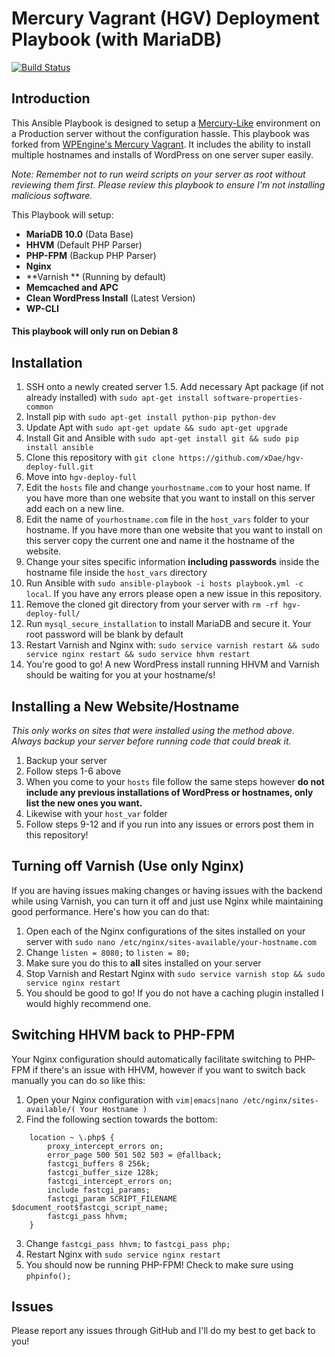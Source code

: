 # Mercury Vagrant (HGV) Deployment Playbook (with MariaDB)

[![Build Status](https://travis-ci.org/xDae/hgv-deploy-full.svg)](https://travis-ci.org/xDae/hgv-deploy-full)

## Introduction

This Ansible Playbook is designed to setup a [Mercury-Like](https://github.com/wpengine/hgv/) environment on a Production server without the configuration hassle. This playbook was forked from [WPEngine's Mercury Vagrant](https://github.com/wpengine/hgv/). It includes the ability to install multiple hostnames and installs of WordPress on one server super easily.

*Note: Remember not to run weird scripts on your server as root without reviewing them first. Please review this playbook to ensure I'm not installing malicious software.*

This Playbook will setup:

- **MariaDB 10.0** (Data Base)
- **HHVM** (Default PHP Parser)
- **PHP-FPM** (Backup PHP Parser)
- **Nginx**
- **Varnish ** (Running by default)
- **Memcached and APC**
- **Clean WordPress Install** (Latest Version)
- **WP-CLI**

#### This playbook will only run on Debian 8

## Installation

1. SSH onto a newly created server
1.5. Add necessary Apt package (if not already installed) with `sudo apt-get install software-properties-common`
2. Install pip with `sudo apt-get install python-pip python-dev`
3. Update Apt with `sudo apt-get update && sudo apt-get upgrade`
4. Install Git and Ansible with `sudo apt-get install git && sudo pip install ansible`
5. Clone this repository with `git clone https://github.com/xDae/hgv-deploy-full.git`
6. Move into `hgv-deploy-full`
7. Edit the `hosts` file and change `yourhostname.com` to your host name. If you have more than one website that you want to install on this server add each on a new line.
8. Edit the name of `yourhostname.com` file in the `host_vars` folder to your hostname. If you have more than one website that you want to install on this server copy the current one and name it the hostname of the website.
9. Change your sites specific information **including passwords** inside the hostname file inside the `host_vars` directory
10. Run Ansible with `sudo ansible-playbook -i hosts playbook.yml -c local`. If you have any errors please open a new issue in this repository.
11. Remove the cloned git directory from your server with `rm -rf hgv-deploy-full/`
12. Run `mysql_secure_installation` to install MariaDB and secure it. Your root password will be blank by default
13. Restart Varnish and Nginx with: `sudo service varnish restart && sudo service nginx restart && sudo service hhvm restart`
14. You're good to go! A new WordPress install running HHVM and Varnish should be waiting for you at your hostname/s!

## Installing a New Website/Hostname

*This only works on sites that were installed using the method above. Always backup your server before running code that could break it.*

1. Backup your server
2. Follow steps 1-6 above
3. When you come to your `hosts` file follow the same steps however **do not include any previous installations of WordPress or hostnames, only list the new ones you want.**
4. Likewise with your `host_var` folder
5. Follow steps 9-12 and if you run into any issues or errors post them in this repository!

## Turning off Varnish (Use only Nginx)

If you are having issues making changes or having issues with the backend while using Varnish, you can turn it off and just use Nginx while maintaining good performance. Here's how you can do that:

1. Open each of the Nginx configurations of the sites installed on your server with `sudo nano /etc/nginx/sites-available/your-hostname.com`
2. Change `listen = 8080;` to `listen = 80;` 
3. Make sure you do this to **all** sites installed on your server
4. Stop Varnish and Restart Nginx with `sudo service varnish stop && sudo service nginx restart`
5. You should be good to go! If you do not have a caching plugin installed I would highly recommend one.

## Switching HHVM back to PHP-FPM

Your Nginx configuration should automatically facilitate switching to PHP-FPM if there's an issue with HHVM, however if you want to switch back manually you can do so like this:

1. Open your Nginx configuration with `vim|emacs|nano /etc/nginx/sites-available/( Your Hostname )`
2. Find the following section towards the bottom:

```
    location ~ \.php$ {
        proxy_intercept_errors on;
        error_page 500 501 502 503 = @fallback;
        fastcgi_buffers 8 256k;
        fastcgi_buffer_size 128k;
        fastcgi_intercept_errors on;
        include fastcgi_params;
        fastcgi_param SCRIPT_FILENAME $document_root$fastcgi_script_name;
        fastcgi_pass hhvm;
    }
```

3. Change `fastcgi_pass hhvm;` to `fastcgi_pass php;`
4. Restart Nginx with `sudo service nginx restart`
5. You should now be running PHP-FPM! Check to make sure using `phpinfo();`

## Issues

Please report any issues through GitHub and I'll do my best to get back to you!
